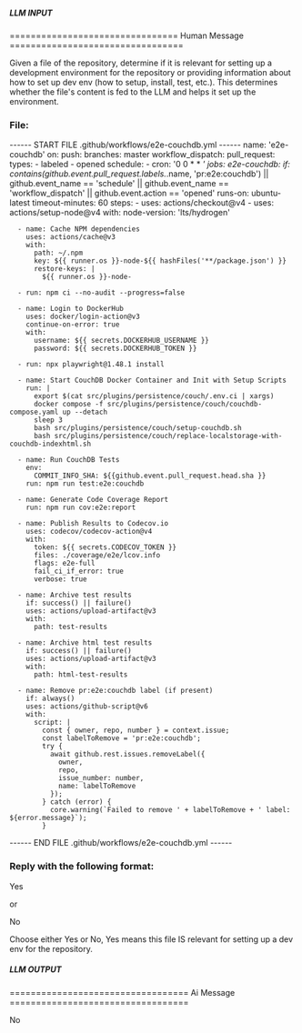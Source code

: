 ##### LLM INPUT #####
================================ Human Message =================================

Given a file of the repository, determine if it is relevant for setting up a development environment for the repository or providing information about how to set up dev env (how to setup, install, test, etc.). This determines whether the file's content is fed to the LLM and helps it set up the environment.

### File:
------ START FILE .github/workflows/e2e-couchdb.yml ------
name: 'e2e-couchdb'
on:
  push:
    branches: master
  workflow_dispatch:
  pull_request:
    types:
      - labeled
      - opened
  schedule:
    - cron: '0 0 * * *'
jobs:
  e2e-couchdb:
    if: contains(github.event.pull_request.labels.*.name, 'pr:e2e:couchdb') || github.event_name == 'schedule' || github.event_name == 'workflow_dispatch' || github.event.action == 'opened'
    runs-on: ubuntu-latest
    timeout-minutes: 60
    steps:
      - uses: actions/checkout@v4
      - uses: actions/setup-node@v4
        with:
          node-version: 'lts/hydrogen'

      - name: Cache NPM dependencies
        uses: actions/cache@v3
        with:
          path: ~/.npm
          key: ${{ runner.os }}-node-${{ hashFiles('**/package.json') }}
          restore-keys: |
            ${{ runner.os }}-node-

      - run: npm ci --no-audit --progress=false

      - name: Login to DockerHub
        uses: docker/login-action@v3
        continue-on-error: true
        with:
          username: ${{ secrets.DOCKERHUB_USERNAME }}
          password: ${{ secrets.DOCKERHUB_TOKEN }}

      - run: npx playwright@1.48.1 install

      - name: Start CouchDB Docker Container and Init with Setup Scripts
        run: |
          export $(cat src/plugins/persistence/couch/.env.ci | xargs)
          docker compose -f src/plugins/persistence/couch/couchdb-compose.yaml up --detach
          sleep 3
          bash src/plugins/persistence/couch/setup-couchdb.sh
          bash src/plugins/persistence/couch/replace-localstorage-with-couchdb-indexhtml.sh

      - name: Run CouchDB Tests
        env:
          COMMIT_INFO_SHA: ${{github.event.pull_request.head.sha }}
        run: npm run test:e2e:couchdb
      
      - name: Generate Code Coverage Report
        run: npm run cov:e2e:report

      - name: Publish Results to Codecov.io
        uses: codecov/codecov-action@v4
        with:
          token: ${{ secrets.CODECOV_TOKEN }}
          files: ./coverage/e2e/lcov.info
          flags: e2e-full
          fail_ci_if_error: true
          verbose: true

      - name: Archive test results
        if: success() || failure()
        uses: actions/upload-artifact@v3
        with:
          path: test-results

      - name: Archive html test results
        if: success() || failure()
        uses: actions/upload-artifact@v3
        with:
          path: html-test-results

      - name: Remove pr:e2e:couchdb label (if present)
        if: always()
        uses: actions/github-script@v6
        with:
          script: |
            const { owner, repo, number } = context.issue;
            const labelToRemove = 'pr:e2e:couchdb';
            try {
              await github.rest.issues.removeLabel({
                owner,
                repo,
                issue_number: number,
                name: labelToRemove
              });
            } catch (error) {
              core.warning(`Failed to remove ' + labelToRemove + ' label: ${error.message}`);
            }

------ END FILE .github/workflows/e2e-couchdb.yml ------

### Reply with the following format:

<rel>Yes</rel>

or

<rel>No</rel>

Choose either Yes or No, Yes means this file IS relevant for setting up a dev env for the repository.

##### LLM OUTPUT #####
================================== Ai Message ==================================

<rel>No</rel>